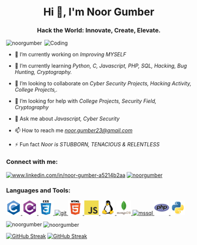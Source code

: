
<h1 align="center">Hi 👋, I'm Noor Gumber</h1>
<h3 align="center">Hack the World: Innovate, Create, Elevate.</h3>
<img align="right" alt="Coding" width="400" src="https://media.tenor.com/rePDfDWO3XoAAAAd/hacking.gif">

<p align="left"> <img src="https://komarev.com/ghpvc/?username=noorgumber&label=Profile%20views&color=0e75b6&style=flat" alt="noorgumber" /> </p>

- 🔭 I’m currently working on *Improving MYSELF*

- 🌱 I’m currently learning *Python, C, Javascript, PHP, SQL, Hacking, Bug Hunting, Cryptography.*

- 👯 I’m looking to collaborate on *Cyber Security Projects, Hacking Activity, College Projects,.*

- 🤝 I’m looking for help with *College Projects, Security Field, Cryptography*

- 💬 Ask me about *Javascript, Cyber Security*

- 📫 How to reach me *noor.gumber23@gmail.com*

- ⚡ Fun fact *Noor is STUBBORN, TENACIOUS & RELENTLESS*

<h3 align="left">Connect with me:</h3>
<p align="left">
<a href="www.linkedin.com/in/noor-gumber-a5214b2aa" target="blank"><img align="center" src="https://raw.githubusercontent.com/rahuldkjain/github-profile-readme-generator/master/src/images/icons/Social/linked-in-alt.svg" alt="www.linkedin.com/in/noor-gumber-a5214b2aa" height="30" width="40" /></a>
<a href="https://instagram.com/jsp_harry" target="blank"><img align="center" src="https://raw.githubusercontent.com/rahuldkjain/github-profile-readme-generator/master/src/images/icons/Social/instagram.svg" alt="noorgumber" height="30" width="40" /></a>
</p>

<h3 align="left">Languages and Tools:</h3>
<p align="left"> <a href="https://www.cprogramming.com/" target="_blank" rel="noreferrer"> <img src="https://raw.githubusercontent.com/devicons/devicon/master/icons/c/c-original.svg" alt="c" width="40" height="40"/> </a> <a href="https://www.w3schools.com/cs/" target="_blank" rel="noreferrer"> <img src="https://raw.githubusercontent.com/devicons/devicon/master/icons/csharp/csharp-original.svg" alt="csharp" width="40" height="40"/> </a> <a href="https://www.w3schools.com/css/" target="_blank" rel="noreferrer"> <img src="https://raw.githubusercontent.com/devicons/devicon/master/icons/css3/css3-original-wordmark.svg" alt="css3" width="40" height="40"/> </a> <a href="https://git-scm.com/" target="_blank" rel="noreferrer"> <img src="https://www.vectorlogo.zone/logos/git-scm/git-scm-icon.svg" alt="git" width="40" height="40"/> </a> <a href="https://www.w3.org/html/" target="_blank" rel="noreferrer"> <img src="https://raw.githubusercontent.com/devicons/devicon/master/icons/html5/html5-original-wordmark.svg" alt="html5" width="40" height="40"/> </a> <a href="https://developer.mozilla.org/en-US/docs/Web/JavaScript" target="_blank" rel="noreferrer"> <img src="https://raw.githubusercontent.com/devicons/devicon/master/icons/javascript/javascript-original.svg" alt="javascript" width="40" height="40"/> </a> <a href="https://www.linux.org/" target="_blank" rel="noreferrer"> <img src="https://raw.githubusercontent.com/devicons/devicon/master/icons/linux/linux-original.svg" alt="linux" width="40" height="40"/> </a> <a href="https://www.mongodb.com/" target="_blank" rel="noreferrer"> <img src="https://raw.githubusercontent.com/devicons/devicon/master/icons/mongodb/mongodb-original-wordmark.svg" alt="mongodb" width="40" height="40"/> </a> <a href="https://www.microsoft.com/en-us/sql-server" target="_blank" rel="noreferrer"> <img src="https://www.svgrepo.com/show/303229/microsoft-sql-server-logo.svg" alt="mssql" width="40" height="40"/> </a> <a href="https://www.php.net" target="_blank" rel="noreferrer"> <img src="https://raw.githubusercontent.com/devicons/devicon/master/icons/php/php-original.svg" alt="php" width="40" height="40"/> </a> <a href="https://www.python.org" target="_blank" rel="noreferrer"> <img src="https://raw.githubusercontent.com/devicons/devicon/master/icons/python/python-original.svg" alt="python" width="40" height="40"/> </a> </p>

<p><img align="left" src="https://github-readme-stats.vercel.app/api/top-langs?username=noorgumber&show_icons=true&locale=en&layout=compact" alt="noorgumber" /></p>

<p>&nbsp;<img align="center" src="https://github-readme-stats.vercel.app/api?username=noorgumber&show_icons=true&locale=en" alt="noorgumber" /></p>

<a href="https://git.io/streak-stats"><img src="https://github-readme-streak-stats.herokuapp.com?user=noorgumber" alt="GitHub Streak" /></a>
[![GitHub Streak](https://github-readme-streak-stats.herokuapp.com?user=noorgumber)](https://git.io/streak-stats)
